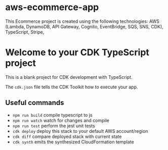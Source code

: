 
# aws-ecommerce-app
This Ecommerce  project is created using the following technologies:  AWS (Lambda, DynamoDB, API Gateway, Cognito, EventBridge, SQS, SNS, CDK), TypeScript, Stripe,

# Welcome to your CDK TypeScript project

This is a blank project for CDK development with TypeScript.

The `cdk.json` file tells the CDK Toolkit how to execute your app.

## Useful commands

* `npm run build`   compile typescript to js
* `npm run watch`   watch for changes and compile
* `npm run test`    perform the jest unit tests
* `cdk deploy`      deploy this stack to your default AWS account/region
* `cdk diff`        compare deployed stack with current state
* `cdk synth`       emits the synthesized CloudFormation template

